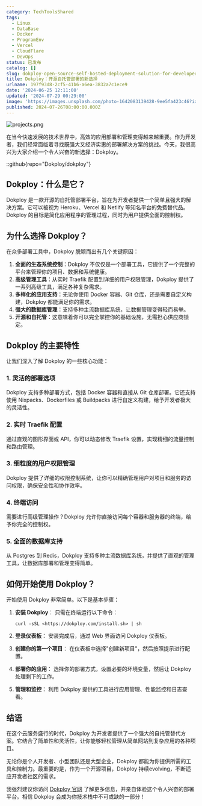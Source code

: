 ```yaml
---
category: TechToolsShared
tags:
  - Linux
  - DataBase
  - Docker
  - ProgramEnv
  - Vercel
  - CloudFlare
  - DevOps
status: 已发布
catalog: []
slug: dokploy-open-source-self-hosted-deployment-solution-for-developers
title: Dokploy：开源自托管部署的新选择
urlname: 197f93d8-2cf5-41b6-a6ea-3832a7c1ece9
date: '2024-06-25 12:11:00'
updated: '2024-07-29 00:29:00'
image: 'https://images.unsplash.com/photo-1642083139428-9ee5fa423c46?ixlib=rb-4.0.3&q=85&fm=jpg&crop=entropy&cs=srgb'
published: 2024-07-26T08:00:00.000Z
---
```


![projects.png](https://prod-files-secure.s3.us-west-2.amazonaws.com/5d24fe63-e567-4804-86f9-9fdc62e13082/adfdc1fe-2109-46ac-9ad4-f50e8631f20c/projects.png?X-Amz-Algorithm=AWS4-HMAC-SHA256&X-Amz-Content-Sha256=UNSIGNED-PAYLOAD&X-Amz-Credential=ASIAZI2LB466TH5KJOIY%2F20250228%2Fus-west-2%2Fs3%2Faws4_request&X-Amz-Date=20250228T053818Z&X-Amz-Expires=3600&X-Amz-Security-Token=IQoJb3JpZ2luX2VjEE4aCXVzLXdlc3QtMiJHMEUCIQDhUhq1zviaJ%2FBEL00XEzn4YDQ3zXcyhhP5j7dnfoah%2BQIgG1PaRo20ayKG3H6jyRzGCu4%2BpaPngn0waQESueMMigkqiAQIhv%2F%2F%2F%2F%2F%2F%2F%2F%2F%2FARAAGgw2Mzc0MjMxODM4MDUiDKl1vRL5AMCRE9ed7yrcAw5u1GuS7krGQ4tJyOsA%2FhBsifAwq%2Fenu6rTQmIbep0kJXhJz8oUdR1KarT91l%2BTnM9PUogR9XDK7wLB8gxTtFCWjmHhSzzlzDeIv%2BBADA1ui9L9e0GX4MijsqrQ2hw%2F9wwUc0O2nqDp6VctWsD%2F84Tq1qd8TJ4FPx%2BadsZJBqcD%2BjywF9vAOloze1zNzQ48Xo9Xu8IuACT%2Fmyn0vlr3aPUtrE9PgranMb%2BvvgGubZ0kvjCEjaWOo178RfjLt6IM3aZiwqL%2FwvfQnfocPdSZkgqzHXcZktEc8SkNUpIkT45R%2B9QGCbWP4rkJahtz6MYE1X2%2FMKtUftyWzdGnCYVHP2M%2FquIixhZ1V%2BuYBu2IMNhv2Alw83ITDduuAAdD%2FWJIcyU%2B7WGXlfFfyyPfK1ELj0jtVuhFw55XSJz2N6LCFbt64WyBQWbpqyX0k2UEu7JcWBRbViWEZ4jyeU5eC%2BQvl%2FlbJA7biWIVGr5%2FqYuyJ8OzqCQ9yuBz%2F31tzk%2FdkWKz58aVj47JxigMe1N3ff4QWhNuqCjzLDMw%2FPTCdmeJIrNVntLje7zmyBuq4dmhSJ0jJt2GAAuPTs2bS%2B9bgmPTq1pTW1xKbNI91X2Xd8MVeoKQbzUrMINN%2FCCc6LRZMLaPhb4GOqUBTtV5jNIM1W8b7Z22cHACrmQ%2FK2T2%2BBp6%2BuU59ppW%2B5WtvTCylmGPM3HJSpu1fYV3b0OlH8TmMOFldLCro%2FzcKmfVed26zI860bEN2ExeJqG52DxqBvNrxhT0LG2M1BBP5GDhziZGDrNRJ4lhCRmwR%2ByUSUX%2FGaPM1r1e%2BzmHi5l4IhtIo%2B6EXQ2RbB496iuYgw32XWb2j3R6DPLDq3NCMOqPrdcI&X-Amz-Signature=c7f1cc547f1a45c3d473895770df43122333ddf251909f48889162c3ded6c6d9&X-Amz-SignedHeaders=host&x-id=GetObject)


在当今快速发展的技术世界中，高效的应用部署和管理变得越来越重要。作为开发者，我们经常面临着寻找既强大又经济实惠的部署解决方案的挑战。今天，我很高兴为大家介绍一个令人兴奋的新选择：Dokploy。


::github{repo="Dokploy/dokploy"}


## Dokploy：什么是它？


Dokploy 是一款开源的自托管部署平台，旨在为开发者提供一个简单且强大的解决方案。它可以被视为 Heroku、Vercel 和 Netlify 等知名平台的免费替代品。Dokploy 的目标是简化应用程序的管理过程，同时为用户提供全面的控制权。


## 为什么选择 Dokploy？


在众多部署工具中，Dokploy 脱颖而出有几个关键原因：

1. **全面的生态系统控制**：Dokploy 不仅仅是一个部署工具，它提供了一个完整的平台来管理你的项目、数据和系统健康。
2. **高级管理工具**：从实时 Traefik 配置到详细的用户权限管理，Dokploy 提供了一系列高级工具，满足各种复杂需求。
3. **多样化的应用支持**：无论你使用 Docker 容器、Git 仓库，还是需要自定义构建，Dokploy 都能满足你的需求。
4. **强大的数据库管理**：支持多种主流数据库系统，让数据管理变得轻而易举。
5. **开源和自托管**：这意味着你可以完全掌控你的基础设施，无需担心供应商锁定。

## Dokploy 的主要特性


让我们深入了解 Dokploy 的一些核心功能：


### 1. 灵活的部署选项


Dokploy 支持多种部署方式，包括 Docker 容器和直接从 Git 仓库部署。它还支持使用 Nixpacks、Dockerfiles 或 Buildpacks 进行自定义构建，给予开发者极大的灵活性。


### 2. 实时 Traefik 配置


通过直观的图形界面或 API，你可以动态修改 Traefik 设置，实现精细的流量控制和路由管理。


### 3. 细粒度的用户权限管理


Dokploy 提供了详细的权限控制系统，让你可以精确管理用户对项目和服务的访问权限，确保安全性和协作效率。


### 4. 终端访问


需要进行高级管理操作？Dokploy 允许你直接访问每个容器和服务器的终端，给予你完全的控制权。


### 5. 全面的数据库支持


从 Postgres 到 Redis，Dokploy 支持多种主流数据库系统，并提供了直观的管理工具，让数据库部署和管理变得简单。


## 如何开始使用 Dokploy？


开始使用 Dokploy 非常简单。以下是基本步骤：

1. **安装 Dokploy**：
只需在终端运行以下命令：

	```plain text
	curl -sSL <https://dokploy.com/install.sh> | sh
	```

2. **登录仪表板**：
安装完成后，通过 Web 界面访问 Dokploy 仪表板。
3. **创建你的第一个项目**：
在仪表板中选择"创建新项目"，然后按照提示进行配置。
4. **部署你的应用**：
选择你的部署方式，设置必要的环境变量，然后让 Dokploy 处理剩下的工作。
5. **管理和监控**：
利用 Dokploy 提供的工具进行应用管理、性能监控和日志查看。

## 结语


在这个云服务盛行的时代，Dokploy 为开发者提供了一个强大的自托管替代方案。它结合了简单性和灵活性，让你能够轻松管理从简单网站到复杂应用的各种项目。


无论你是个人开发者、小型团队还是大型企业，Dokploy 都能为你提供所需的工具和控制力。最重要的是，作为一个开源项目，Dokploy 持续evolving，不断适应开发者社区的需求。


我强烈建议你访问 [Dokploy 官网](https://dokploy.com/) 了解更多信息，并亲自体验这个令人兴奋的部署平台。相信 Dokploy 会成为你技术栈中不可或缺的一部分！

